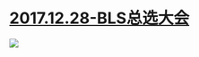 # [2017.12.28-BLS总选大会](http://live.bilibili.com/pages/1703/bls-2017-h5.html#/index)
![](http://i0.hdslb.com/bfs/archive/dbc6b57fa96c71c091dbf071a3920016f3d15fe0.jpg)
